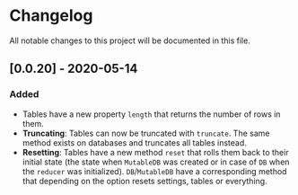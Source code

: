 # Changelog

All notable changes to this project will be documented in this file.

## [0.0.20] - 2020-05-14

### Added

- Tables have a new property `length` that returns the number of rows in them.
- **Truncating**: Tables can now be truncated with `truncate`. The same method exists on databases and truncates all tables instead.
- **Resetting**: Tables have a new method `reset` that rolls them back to their initial state (the state when `MutableDB` was created or in case of `DB` when the `reducer` was initialized). `DB`/`MutableDB` have a corresponding method that depending on the option resets settings, tables or everything.